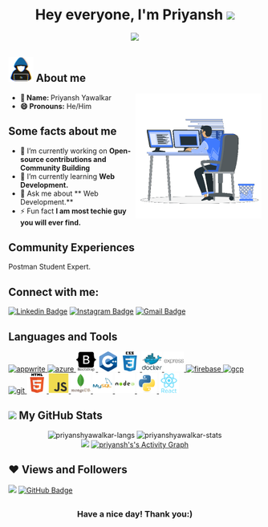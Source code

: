 <h1 align="center">Hey everyone, I'm Priyansh <img src="https://media.giphy.com/media/hvRJCLFzcasrR4ia7z/giphy.gif" width="35"></h1>
<p align="center">
  <a href="https://github.com/DenverCoder1/readme-typing-svg"><img src="https://readme-typing-svg.herokuapp.com?font=Time+New+Roman&color=%23C8BE25&size=25&center=true&vCenter=true&width=600&height=100&lines=Computer+Science+Student;Frontend+Developer;Open-source+Contributor;Community+builder;"></a>

## <picture><img src = "https://github.com/priyanshyawalkar/priyanshyawalkar/blob/main/about_me.gif?raw=true" width = 50px></picture> About me
<picture> <img align="right" src="https://github.com/priyanshyawalkar/priyanshyawalkar/blob/main/Right_Side.gif?raw=true" width = 250px></picture>

<ul>
  <li><b>👤 Name: </b> Priyansh Yawalkar</li>
  <li><b>😄 Pronouns:</b>  He/Him</li>
</ul>



## Some facts about me
- 🔭 I’m currently working on **Open-source contributions and Community Building**
- 🌱 I’m currently learning **Web Development.**
- 💬 Ask me about ** Web Development.**
- ⚡ Fun fact **I am most techie guy you will ever find.**

##  Community Experiences

Postman Student Expert.


## Connect with me:
<p align="center">

[![Linkedin Badge](https://img.shields.io/badge/-priyansh-blue?style=flat-square&logo=Linkedin&logoColor=white&link=https://www.linkedin.com/in/priyanshyawalkar/)](https://www.linkedin.com/in/priyanshyawalkar/)
[![Instagram Badge](https://img.shields.io/badge/-curious_priyansh-f56040?style=flat-square&logo=instagram&logoColor=white&link=https://instagram.com/curious_priyansh/)](https://instagram.com/curious_priyansh)
[![Gmail Badge](https://img.shields.io/badge/-workwithpriyansh03@gmail.com-db4437?style=flat-square&logo=Gmail&logoColor=white&link=mailto:workwithpriyansh03@gmail.com)](mailto:workwithpriyansh03@gmail.com)

</p>

## Languages and Tools
<p align="left"> <a href="https://appwrite.io" target="_blank" rel="noreferrer"> <img src="https://www.vectorlogo.zone/logos/appwriteio/appwriteio-icon.svg" alt="appwrite" width="40" height="40"/> </a> <a href="https://azure.microsoft.com/en-in/" target="_blank" rel="noreferrer"> <img src="https://www.vectorlogo.zone/logos/microsoft_azure/microsoft_azure-icon.svg" alt="azure" width="40" height="40"/> </a> <a href="https://getbootstrap.com" target="_blank" rel="noreferrer"> <img src="https://raw.githubusercontent.com/devicons/devicon/master/icons/bootstrap/bootstrap-plain-wordmark.svg" alt="bootstrap" width="40" height="40"/> </a> <a href="https://www.w3schools.com/cpp/" target="_blank" rel="noreferrer"> <img src="https://raw.githubusercontent.com/devicons/devicon/master/icons/cplusplus/cplusplus-original.svg" alt="cplusplus" width="40" height="40"/> </a> <a href="https://www.w3schools.com/css/" target="_blank" rel="noreferrer"> <img src="https://raw.githubusercontent.com/devicons/devicon/master/icons/css3/css3-original-wordmark.svg" alt="css3" width="40" height="40"/> </a> <a href="https://www.docker.com/" target="_blank" rel="noreferrer"> <img src="https://raw.githubusercontent.com/devicons/devicon/master/icons/docker/docker-original-wordmark.svg" alt="docker" width="40" height="40"/> </a> <a href="https://expressjs.com" target="_blank" rel="noreferrer"> <img src="https://raw.githubusercontent.com/devicons/devicon/master/icons/express/express-original-wordmark.svg" alt="express" width="40" height="40"/> </a> <a href="https://firebase.google.com/" target="_blank" rel="noreferrer"> <img src="https://www.vectorlogo.zone/logos/firebase/firebase-icon.svg" alt="firebase" width="40" height="40"/> </a> <a href="https://cloud.google.com" target="_blank" rel="noreferrer"> <img src="https://www.vectorlogo.zone/logos/google_cloud/google_cloud-icon.svg" alt="gcp" width="40" height="40"/> </a> <a href="https://git-scm.com/" target="_blank" rel="noreferrer"> <img src="https://www.vectorlogo.zone/logos/git-scm/git-scm-icon.svg" alt="git" width="40" height="40"/> </a> <a href="https://www.w3.org/html/" target="_blank" rel="noreferrer"> <img src="https://raw.githubusercontent.com/devicons/devicon/master/icons/html5/html5-original-wordmark.svg" alt="html5" width="40" height="40"/> </a> <a href="https://developer.mozilla.org/en-US/docs/Web/JavaScript" target="_blank" rel="noreferrer"> <img src="https://raw.githubusercontent.com/devicons/devicon/master/icons/javascript/javascript-original.svg" alt="javascript" width="40" height="40"/> </a> <a href="https://www.mongodb.com/" target="_blank" rel="noreferrer"> <img src="https://raw.githubusercontent.com/devicons/devicon/master/icons/mongodb/mongodb-original-wordmark.svg" alt="mongodb" width="40" height="40"/> </a> <a href="https://www.mysql.com/" target="_blank" rel="noreferrer"> <img src="https://raw.githubusercontent.com/devicons/devicon/master/icons/mysql/mysql-original-wordmark.svg" alt="mysql" width="40" height="40"/> </a> <a href="https://nodejs.org" target="_blank" rel="noreferrer"> <img src="https://raw.githubusercontent.com/devicons/devicon/master/icons/nodejs/nodejs-original-wordmark.svg" alt="nodejs" width="40" height="40"/> </a> <a href="https://www.python.org" target="_blank" rel="noreferrer"> <img src="https://raw.githubusercontent.com/devicons/devicon/master/icons/python/python-original.svg" alt="python" width="40" height="40"/> </a> <a href="https://reactjs.org/" target="_blank" rel="noreferrer"> <img src="https://raw.githubusercontent.com/devicons/devicon/master/icons/react/react-original-wordmark.svg" alt="react" width="40" height="40"/> </a> </p>


## <img src="https://media0.giphy.com/media/cNZqrH5IzOG0xrlWks/giphy.gif?cid=ecf05e47map255q427en9uprqc1sb0unjq5k4fnqg5pmhhs4&rid=giphy.gif&ct=s" width="50px"> My GitHub Stats
<div align="center">
<img height="150em" src="https://github-readme-stats.vercel.app/api/top-langs/?username=priyanshyawalkar&layout=compact&show_icon=true&theme=algolia" alt="priyanshyawalkar-langs"/>
<img height="150em" src="https://github-readme-stats.vercel.app/api/?username=priyanshyawalkar&layout=compact&show_icon=true&theme=algolia" alt="priyanshyawalkar-stats"/>
</div>
<div align="center">
  <img src="http://github-readme-streak-stats.herokuapp.com?user=priyanshyawalkar&theme=algolia&background=0d1117&hide_border=true" />
  <a href="https://github.com/priyanshyawalkar/github-readme-activity-graph"><img height="280em" alt="priyansh's's Activity Graph" src="https://github-readme-activity-graph.cyclic.app/graph?username=priyanshyawalkar&theme=algolia&bg_color=0D1117&color=5BCDEC&line=5BCDEC&point=FFFFFF&hide_border=true" /></a>	
</div>




## ❤ Views and Followers

![](https://komarev.com/ghpvc/?username=priyanshyawalkar&color=blueviolet&bg_color=0D1117&color=5BCDEC&line=5BCDEC&point=FFFFFF&hide_border=true)
<a href="https://github.com/priyanshyawalkar?tab=followers"><img src="https://img.shields.io/github/followers/priyanshyawalkar?label=Followers&style=social" alt="GitHub Badge"></a>

## <h3 align="center"> Have a nice day! Thank you:) <h3>
